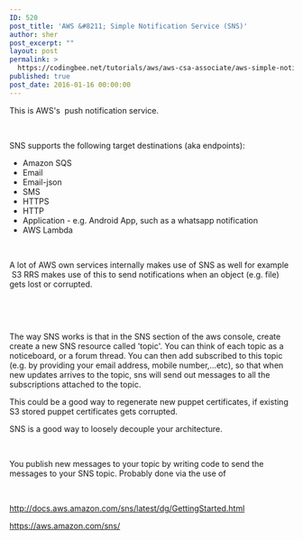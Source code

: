 ```yaml
---
ID: 520
post_title: 'AWS &#8211; Simple Notification Service (SNS)'
author: sher
post_excerpt: ""
layout: post
permalink: >
  https://codingbee.net/tutorials/aws/aws-csa-associate/aws-simple-notification-service-sns
published: true
post_date: 2016-01-16 00:00:00
---
```

This is AWS's  push notification service.

&nbsp;

SNS supports the following target destinations (aka endpoints):
<ul>
 	<li>Amazon SQS</li>
 	<li>Email</li>
 	<li>Email-json</li>
 	<li>SMS</li>
 	<li>HTTPS</li>
 	<li>HTTP</li>
 	<li>Application - e.g. Android App, such as a whatsapp notification</li>
 	<li>AWS Lambda</li>
</ul>
&nbsp;

A lot of AWS own services internally makes use of SNS as well for example  S3 RRS makes use of this to send notifications when an object (e.g. file) gets lost or corrupted.

&nbsp;

&nbsp;

The way SNS works is that in the SNS section of the aws console, create create a new SNS resource called 'topic'. You can think of each topic as a noticeboard, or a forum thread. You can then add subscribed to this topic (e.g. by providing your email address, mobile number,...etc), so that when new updates arrives to the topic, sns will send out messages to all the subscriptions attached to the topic.

This could be a good way to regenerate new puppet certificates, if existing S3 stored puppet certificates gets corrupted.

SNS is a good way to loosely decouple your architecture.

&nbsp;

You publish new messages to your topic by writing code to send the messages to your SNS topic. Probably done via the use of

&nbsp;

http://docs.aws.amazon.com/sns/latest/dg/GettingStarted.html

https://aws.amazon.com/sns/